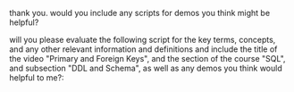 thank you. would you include any scripts for demos you think might be helpful? 







will you please evaluate the following script for the key terms, concepts, and any other relevant information and definitions and include the title of the video "Primary and Foreign Keys", and the section of the course "SQL", and subsection "DDL and Schema", as well as any demos you think would helpful to me?: